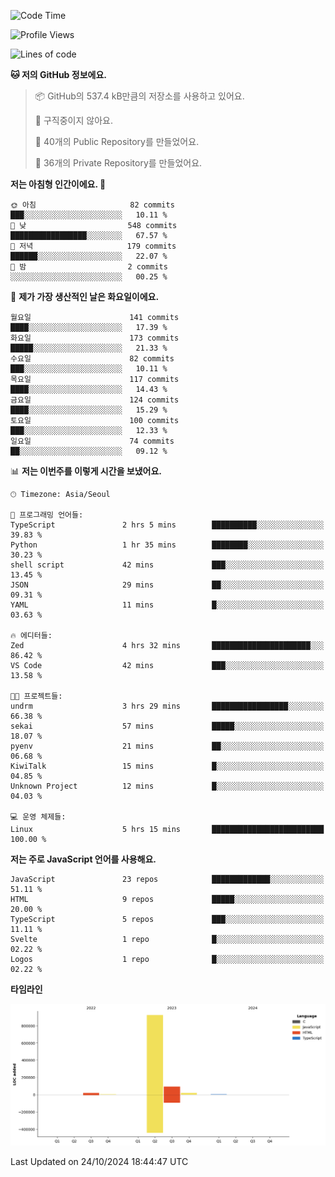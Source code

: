 <!--START_SECTION:waka-->
![Code Time](http://img.shields.io/badge/Code%20Time-107%20hrs%2037%20mins-blue)

![Profile Views](http://img.shields.io/badge/Profile%20Views-0-blue)

![Lines of code](https://img.shields.io/badge/%EC%A0%80%EB%8A%94%20%EC%97%AC%ED%83%9C%EA%B9%8C%EC%A7%80%20-1.1%20million%20%EC%A4%84%EC%9D%98%20%EC%BD%94%EB%93%9C%EB%A5%BC%20%EC%9E%91%EC%84%B1%ED%96%88%EC%96%B4%EC%9A%94.-blue)

**🐱 저의 GitHub 정보에요.** 

> 📦 GitHub의 537.4 kB만큼의 저장소를 사용하고 있어요. 
 > 
> 🚫 구직중이지 않아요.
 > 
> 📜 40개의 Public Repository를 만들었어요. 
 > 
> 🔑 36개의 Private Repository를 만들었어요. 
 > 
**저는 아침형 인간이에요. 🐤** 

```text
🌞 아침                     82 commits          ███░░░░░░░░░░░░░░░░░░░░░░   10.11 % 
🌆 낮　                     548 commits         █████████████████░░░░░░░░   67.57 % 
🌃 저녁                     179 commits         ██████░░░░░░░░░░░░░░░░░░░   22.07 % 
🌙 밤　                     2 commits           ░░░░░░░░░░░░░░░░░░░░░░░░░   00.25 % 
```
📅 **제가 가장 생산적인 날은 화요일이에요.** 

```text
월요일                      141 commits         ████░░░░░░░░░░░░░░░░░░░░░   17.39 % 
화요일                      173 commits         █████░░░░░░░░░░░░░░░░░░░░   21.33 % 
수요일                      82 commits          ███░░░░░░░░░░░░░░░░░░░░░░   10.11 % 
목요일                      117 commits         ████░░░░░░░░░░░░░░░░░░░░░   14.43 % 
금요일                      124 commits         ████░░░░░░░░░░░░░░░░░░░░░   15.29 % 
토요일                      100 commits         ███░░░░░░░░░░░░░░░░░░░░░░   12.33 % 
일요일                      74 commits          ██░░░░░░░░░░░░░░░░░░░░░░░   09.12 % 
```


📊 **저는 이번주를 이렇게 시간을 보냈어요.** 

```text
🕑︎ Timezone: Asia/Seoul

💬 프로그래밍 언어들: 
TypeScript               2 hrs 5 mins        ██████████░░░░░░░░░░░░░░░   39.83 % 
Python                   1 hr 35 mins        ████████░░░░░░░░░░░░░░░░░   30.23 % 
shell script             42 mins             ███░░░░░░░░░░░░░░░░░░░░░░   13.45 % 
JSON                     29 mins             ██░░░░░░░░░░░░░░░░░░░░░░░   09.31 % 
YAML                     11 mins             █░░░░░░░░░░░░░░░░░░░░░░░░   03.63 % 

🔥 에디터들: 
Zed                      4 hrs 32 mins       ██████████████████████░░░   86.42 % 
VS Code                  42 mins             ███░░░░░░░░░░░░░░░░░░░░░░   13.58 % 

🐱‍💻 프로젝트들: 
undrm                    3 hrs 29 mins       █████████████████░░░░░░░░   66.38 % 
sekai                    57 mins             █████░░░░░░░░░░░░░░░░░░░░   18.07 % 
pyenv                    21 mins             ██░░░░░░░░░░░░░░░░░░░░░░░   06.68 % 
KiwiTalk                 15 mins             █░░░░░░░░░░░░░░░░░░░░░░░░   04.85 % 
Unknown Project          12 mins             █░░░░░░░░░░░░░░░░░░░░░░░░   04.03 % 

💻 운영 체제들: 
Linux                    5 hrs 15 mins       █████████████████████████   100.00 % 
```

**저는 주로 JavaScript 언어를 사용해요.** 

```text
JavaScript               23 repos            █████████████░░░░░░░░░░░░   51.11 % 
HTML                     9 repos             █████░░░░░░░░░░░░░░░░░░░░   20.00 % 
TypeScript               5 repos             ███░░░░░░░░░░░░░░░░░░░░░░   11.11 % 
Svelte                   1 repo              █░░░░░░░░░░░░░░░░░░░░░░░░   02.22 % 
Logos                    1 repo              █░░░░░░░░░░░░░░░░░░░░░░░░   02.22 % 
```



**타임라인**

![Lines of Code chart](https://raw.githubusercontent.com/project-dy/project-dy/main/assets/bar_graph.png)


 Last Updated on 24/10/2024 18:44:47 UTC
<!--END_SECTION:waka-->
